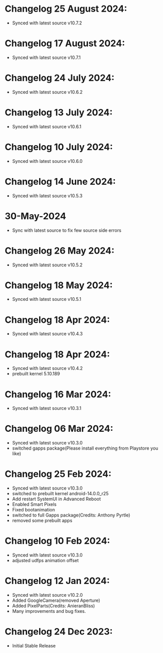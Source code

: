 # Changelog 25 August 2024:
- Synced with latest source v10.7.2

# Changelog 17 August 2024:
- Synced with latest source v10.7.1

# Changelog 24 July 2024:
- Synced with latest source v10.6.2

# Changelog 13 July 2024:
- Synced with latest source v10.6.1

# Changelog 10 July 2024:
- Synced with latest source v10.6.0

# Changelog 14 June 2024:
- Synced with latest source v10.5.3

# 30-May-2024
- Sync with latest source to fix few source side errors

# Changelog 26 May 2024:
- Synced with latest source v10.5.2

# Changelog 18 May 2024:
- Synced with latest source v10.5.1

# Changelog 18 Apr 2024:
- Synced with latest source v10.4.3

# Changelog 18 Apr 2024:
- Synced with latest source v10.4.2
- prebuilt kernel 5.10.189

# Changelog 16 Mar 2024:
- Synced with latest source v10.3.1

# Changelog 06 Mar 2024:
- Synced with latest source v10.3.0
- switched gapps package(Please install everything from Playstore you like)

# Changelog 25 Feb 2024:
- Synced with latest source v10.3.0
- switched to prebuilt kernel android-14.0.0_r25
- Add restart SystemUI in Advanced Reboot
- Enabled Smart Pixels
- Fixed bootanimation 
- switched to full Gapps package(Credits: Anthony Pyrtle)
- removed some prebuilt apps

# Changelog 10 Feb 2024:
- Synced with latest source v10.3.0
- adjusted udfps animation offset

# Changelog 12 Jan 2024:
- Synced with latest source v10.2.0
- Added GoogleCamera(removed Aperture)
- Added PixelParts(Credits: AnieranBliss)
- Many improvements and bug fixes.

# Changelog 24 Dec 2023:
- Initial Stable Release
